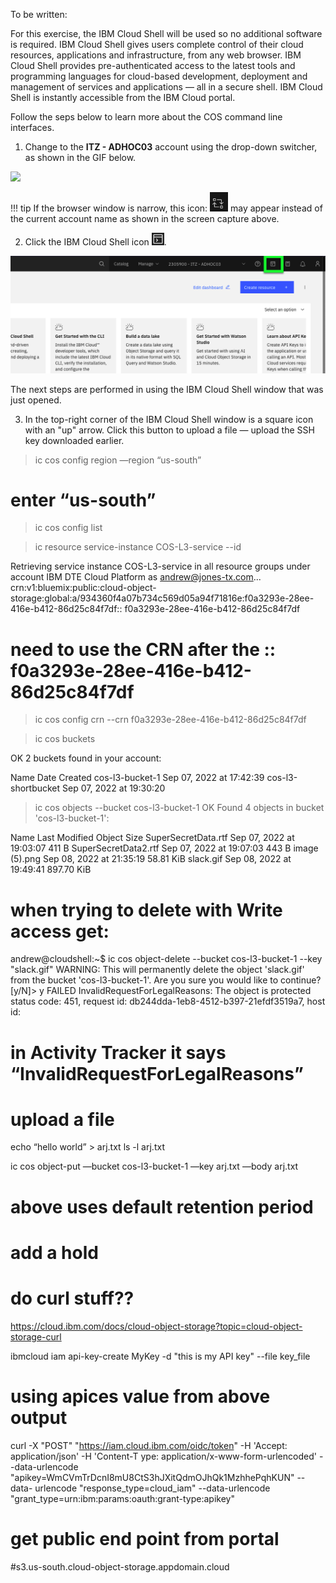 To be written:

For this exercise, the IBM Cloud Shell will be used so no additional software is required. IBM Cloud Shell gives users complete control of their cloud resources, applications and infrastructure, from any web browser. IBM Cloud Shell provides pre-authenticated access to the latest tools and programming languages for cloud-based development, deployment and management of services and applications — all in a secure shell. IBM Cloud Shell is instantly accessible from the IBM Cloud portal.

Follow the seps below to learn more about the COS command line interfaces.

1. Change to the **ITZ - ADHOC03** account using the drop-down switcher, as shown in the GIF below.

![](_attachments/SwitchAccounts-final.gif)

!!! tip
    If the browser window is narrow, this icon: ![](_attachments/SwitchAccountsIcon.png) may appear instead of the current account name as shown in the screen capture above.

2. Click the IBM Cloud Shell icon ![](_attachments/CloudShellIcon.png).

![](_attachments/StartCloudShell.png)

The next steps are performed in using the IBM Cloud Shell window that was just opened.

3. In the top-right corner of the IBM Cloud Shell window is a square icon with an "up" arrow. Click this button to upload a file — upload the SSH key downloaded earlier.






> ic cos config region —region “us-south”

# enter “us-south”

> ic cos config list

> ic resource service-instance COS-L3-service --id


Retrieving service instance COS-L3-service in all resource groups under account IBM DTE Cloud Platform as andrew@jones-tx.com...
crn:v1:bluemix:public:cloud-object-storage:global:a/934360f4a07b734c569d05a94f71816e:f0a3293e-28ee-416e-b412-86d25c84f7df:: f0a3293e-28ee-416e-b412-86d25c84f7df

# need to use the CRN after the ::  f0a3293e-28ee-416e-b412-86d25c84f7df

> ic cos config crn --crn f0a3293e-28ee-416e-b412-86d25c84f7df


> ic cos buckets

OK
2 buckets found in your account:

Name                 Date Created
cos-l3-bucket-1      Sep 07, 2022 at 17:42:39
cos-l3-shortbucket   Sep 07, 2022 at 19:30:20

> ic cos objects --bucket cos-l3-bucket-1
OK
Found 4 objects in bucket 'cos-l3-bucket-1':

Name                   Last Modified              Object Size
SuperSecretData.rtf    Sep 07, 2022 at 19:03:07   411 B
SuperSecretData2.rtf   Sep 07, 2022 at 19:07:03   443 B
image (5).png          Sep 08, 2022 at 21:35:19   58.81 KiB
slack.gif              Sep 08, 2022 at 19:49:41   897.70 KiB



# when trying to delete with Write access get:

andrew@cloudshell:~$ ic cos object-delete --bucket cos-l3-bucket-1 --key "slack.gif"
WARNING: This will permanently delete the object 'slack.gif' from the bucket 'cos-l3-bucket-1'.
Are you sure you would like to continue? [y/N]> y
FAILED
InvalidRequestForLegalReasons: The object is protected
        status code: 451, request id: db244dda-1eb8-4512-b397-21efdf3519a7, host id:


# in Activity Tracker it says “InvalidRequestForLegalReasons”







# upload a file
echo “hello world” > arj.txt
ls -l arj.txt

ic cos object-put —bucket cos-l3-bucket-1 —key arj.txt —body arj.txt

# above uses default retention period

# add a hold


# do curl stuff??

https://cloud.ibm.com/docs/cloud-object-storage?topic=cloud-object-storage-curl


ibmcloud iam api-key-create MyKey -d "this is my API key" --file key_file

# using apices value from above output

curl -X "POST" "https://iam.cloud.ibm.com/oidc/token"      -H 'Accept: application/json'      -H 'Content-T
ype: application/x-www-form-urlencoded'      --data-urlencode "apikey=WmCVmTrDcnI8mU8CtS3hJXitQdmOJhQk1MzhhePqhKUN"      --data-
urlencode "response_type=cloud_iam"      --data-urlencode "grant_type=urn:ibm:params:oauth:grant-type:apikey"



# get public end point from portal

#s3.us-south.cloud-object-storage.appdomain.cloud
